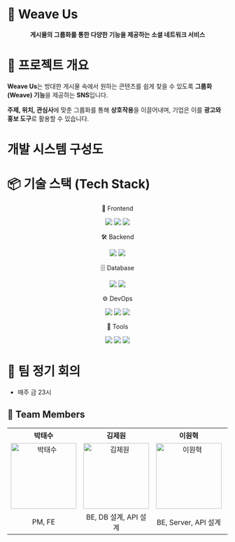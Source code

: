# 🎁 Weave Us
<p align="center"><strong>게시물의 그룹화를 통한 다양한 기능을 제공하는 소셜 네트워크 서비스 </strong></p>

# 🎯 프로젝트 개요
<strong>Weave Us</strong>는 방대한 게시물 속에서 원하는 콘텐츠를 쉽게 찾을 수 있도록 <strong>그룹화(Weave) 기능</strong>을 제공하는 <strong>SNS</strong>입니다.  
 

<strong>주제, 위치, 관심사</strong>에 맞춘 그룹화를 통해 <strong>상호작용</strong>을 이끌어내며, 기업은 이를 <strong>광고와 홍보 도구</strong>로 활용할 수 있습니다.

# 개발 시스템 구성도

# 📦 기술 스택 (Tech Stack)


<p align="center"> 🚀 Frontend </p>
<p align="center">
  <img src="https://img.shields.io/badge/Flutter-02569B?style=for-the-badge&logo=flutter&logoColor=white" />
  <img src="https://img.shields.io/badge/Visual Studio Code-007ACC?style=for-the-badge&logo=visualstudiocode&logoColor=white" />
  <img src="https://img.shields.io/badge/Android Studio-3DDC84?style=for-the-badge&logo=androidstudio&logoColor=white" />
</p>




<p align="center"> 🛠️ Backend </p>
<p align="center">
  <img src="https://img.shields.io/badge/Node.js-339933?style=for-the-badge&logo=nodedotjs&logoColor=white" />
  <img src="https://img.shields.io/badge/Nginx-009639?style=for-the-badge&logo=nginx&logoColor=white" />
</p>




<p align="center"> 🗄️ Database </p>
<p align="center">
  <img src="https://img.shields.io/badge/MySQL-4479A1?style=for-the-badge&logo=mysql&logoColor=white" />
  <img src="https://img.shields.io/badge/Amazon S3-FF4F4F?style=for-the-badge&logo=amazons3&logoColor=white" />
</p>




<p align="center"> ⚙️ DevOps </p>

<p align="center">
  <img src="https://img.shields.io/badge/Amazon AWS-232F3E?style=for-the-badge&logo=amazonaws&logoColor=white" />
  <img src="https://img.shields.io/badge/GitHub Actions-2088FF?style=for-the-badge&logo=githubactions&logoColor=white" />
  <img src="https://img.shields.io/badge/Amazon EC2-FF9900?style=for-the-badge&logo=amazonec2&logoColor=white" />
</p>




<p align="center"> 💼 Tools </p>

<p align="center">
  <img src="https://img.shields.io/badge/Figma-FF3366?style=for-the-badge&logo=figma&logoColor=white" />
  <img src="https://img.shields.io/badge/Postman-FF6C37?style=for-the-badge&logo=postman&logoColor=white" />
  <img src="https://img.shields.io/badge/Notion-000000?style=for-the-badge&logo=notion&logoColor=white" />
</p>

# 🚨 팀 정기 회의
- 매주 금 23시

## 👥 Team Members

<table align="center">
  <tr>
    <th align="center">박태수</th>
    <th align="center">김제원</th>
    <th align="center">이원혁</th>
    <th align="center">손은섭</th>
  </tr>
  <tr>
    <td align="center">
      <img src="https://i.imgur.com/w1Kujqe.png" alt="박태수" width="150">
    </td>
    <td align="center">
      <img src="https://i.imgur.com/fnQzD7E.png" alt="김제원" width="150">
    </td>
    <td align="center">
      <img src="https://i.imgur.com/NWkQpK1.png" alt="이원혁" width="150">
    </td>
    <td align="center">
      <img src="https://i.imgur.com/u5QvVT4.png" alt="손은섭" width="150">
    </td>
  </tr>
  <tr>
    <td align="center">PM, FE</td>
    <td align="center">BE, DB 설계, API 설계</td>
    <td align="center">BE, Server, API 설계</td>
    <td align="center">FE, Design</td>
  </tr>
</table>

